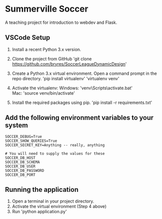 # Summerville Soccer 
A teaching project for introduction to webdev and Flask.

## VSCode Setup
1) Install a recent Python 3.x version.

2) Clone the project from GitHub
    'git clone https://github.com/bryres/SoccerLeagueDynamicDesign'

3) Create a Python 3.x virtual environment. 
    Open a command prompt in the repo directory.
    'pip install virtualenv'
    'virtualenv venv'        

4) Activate the virtualenv:
    Windows: 'venv\Scripts\activate.bat'         
    Mac: 'source venv/bin/activate'

5) Install the required packages using pip.
    'pip install -r requirements.txt'

## Add the following environment variables to your system
    SOCCER_DEBUG=True
    SOCCER_SHOW_QUERIES=True
    SOCCER_SECRET_KEY=Anything -- really, anything

    # You will need to supply the values for these
    SOCCER_DB_HOST
    SOCCER_DB_SCHEMA
    SOCCER_DB_USER
    SOCCER_DB_PASSWORD
    SOCCER_DB_PORT

## Running the application
1) Open a terminal in your project directory.
2) Activate the virtual environment (Step 4 above)
3) Run 'python application.py'
